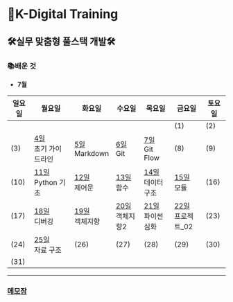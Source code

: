 # 🏫K-Digital Training



## 🛠실무 맞춤형 풀스택 개발🛠



### 📚배운 것

- **7월**

| 일요일 | 월요일                    | 화요일                    | 수요일                    | 목요일 | 금요일 | 토요일 |
| ------ | ------------------------- | ------------------------- | ------------------------- | ------ | ------ | ------ |
|        |                           |                           |                           |        | (1)    | (2)    |
| (3)    | [4일](./class/220704/README.md)  <br> 초기 가이드라인 | [5일](./class/220705/README.md)<br>Markdown | [6일](./class/220706/README.md)<br>Git | [7일](./class/220707/README.md)<br/>Git Flow | (8)    | (9)    |
| (10)   | [11일](./class/220711/README.md) <br/>Python 기초 | [12일](./class/220712/README.md) <br/>제어문 | [13일  ](./class/220713/README.md)<br/>함수 | [14일](./class/220714/README.md)<br/>데이터구조 | [15일](./class/220715/README.md)<br/>모듈 | (16)   |
| (17)   | [18일](./class/220718/README.md)<br/>디버깅 | [19일](./class/220719/README.md)<br/>객체지향 | [20일](./class/220720/README.md)<br/>객체지향2 | [21일](./class/220721/README.md)<br/>파이썬 심화 | [22일](./class/220722/README.md)<br/>프로젝트_02 | (23)   |
| (24)   | [25일](./class/220725/README.md)<br/>자료 구조 | (26)                      | (27)                      | (28)   | (29)   | (30)   |
| (31)   |                           |                           |                           |        |        |        |



---

### [메모장](memo.md)

